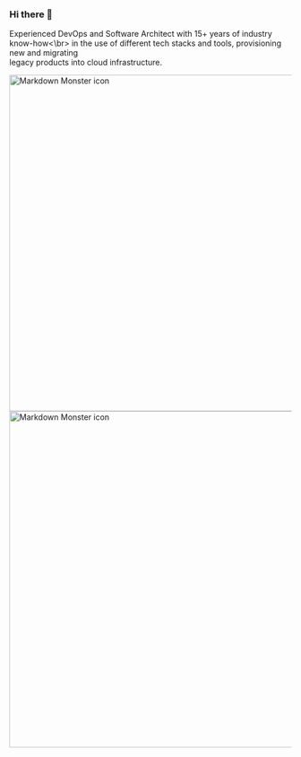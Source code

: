 ### Hi there 👋

Experienced DevOps and Software Architect with 15+ years of industry know-how<\br>
in the use of different tech stacks and tools, provisioning new and migrating </br>
legacy products into cloud infrastructure.

<img src="https://cr-skills-chart-widget.azurewebsites.net/api/api?username=TalyGin"
     alt="Markdown Monster icon"
     style="float: left; margin-right: 10px; widt: 800px; height: 600px;" />
     
<img src="https://cr-ss-service.azurewebsites.net/api/ScreenShot?widget=summary&username=TalyGin"
     alt="Markdown Monster icon"
     style="float: left; margin-right: 10px;  widt: 800px; height: 600px;" />

